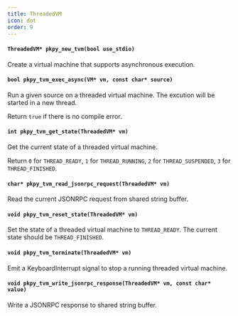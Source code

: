 ```yaml
---
title: ThreadedVM
icon: dot
order: 9
---
```

#### `ThreadedVM* pkpy_new_tvm(bool use_stdio)`

Create a virtual machine that supports asynchronous execution.

#### `bool pkpy_tvm_exec_async(VM* vm, const char* source)`

Run a given source on a threaded virtual machine.
The excution will be started in a new thread.

Return `true` if there is no compile error.

#### `int pkpy_tvm_get_state(ThreadedVM* vm)`

Get the current state of a threaded virtual machine.

Return `0` for `THREAD_READY`,
`1` for `THREAD_RUNNING`,
`2` for `THREAD_SUSPENDED`,
`3` for `THREAD_FINISHED`.

#### `char* pkpy_tvm_read_jsonrpc_request(ThreadedVM* vm)`

Read the current JSONRPC request from shared string buffer.

#### `void pkpy_tvm_reset_state(ThreadedVM* vm)`

Set the state of a threaded virtual machine to `THREAD_READY`.
The current state should be `THREAD_FINISHED`.

#### `void pkpy_tvm_terminate(ThreadedVM* vm)`

Emit a KeyboardInterrupt signal to stop a running threaded virtual machine. 

#### `void pkpy_tvm_write_jsonrpc_response(ThreadedVM* vm, const char* value)`

Write a JSONRPC response to shared string buffer.